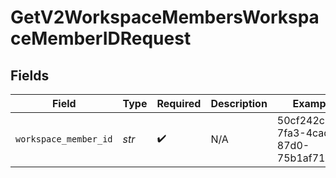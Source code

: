 # GetV2WorkspaceMembersWorkspaceMemberIDRequest


## Fields

| Field                                | Type                                 | Required                             | Description                          | Example                              |
| ------------------------------------ | ------------------------------------ | ------------------------------------ | ------------------------------------ | ------------------------------------ |
| `workspace_member_id`                | *str*                                | :heavy_check_mark:                   | N/A                                  | 50cf242c-7fa3-4cad-87d0-75b1af71c57b |